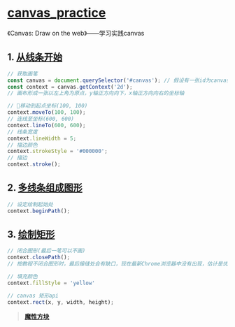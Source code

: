 # [canvas_practice](https://chaoszsc.github.io/canvas_practice/)
《Canvas: Draw on the web》——学习实践canvas

## 1. [从线条开始](./src/index1.html)
```javascript
// 获取画笔
const canvas = document.querySelector('#canvas'); // 假设有一张id为canvas的画布
const context = canvas.getContext('2d');
// 画布形成一张以左上角为原点，y轴正方向向下，x轴正方向向右的坐标轴

// 移动到起点坐标(100, 100)
context.moveTo(100, 100);
// 连线至坐标(600, 600)
context.lineTo(600, 600);
// 线条宽度
context.lineWidth = 5;
// 描边颜色
context.strokeStyle = '#000000';
// 描边
context.stroke();
```

## 2. [多线条组成图形](./src/index2.html)
```javascript
// 设定绘制起始处
context.beginPath();
```

## 3. [绘制矩形](./src/index3.html)
```javascript
// 闭合图形(最后一笔可以不画)
context.closePath();
// 按教程不闭合图形时，最后接缝处会有缺口，现在最新Chrome浏览器中没有出现，估计是优化了。。。

// 填充颜色
context.fillStyle = 'yellow'

// canvas 矩形api
context.rect(x, y, width, height);
```
>[**魔性方块**](./src/index3-1.html)
